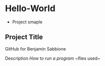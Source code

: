 # Hello-World
- Project smaple


## Project Title 
GitHub for Benjamin Sabbione


Description 
_How to run a program_
~flies used~
